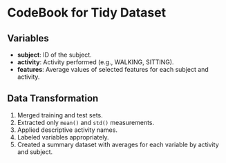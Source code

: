 # CodeBook for Tidy Dataset

## Variables

- **subject**: ID of the subject.
- **activity**: Activity performed (e.g., WALKING, SITTING).
- **features**: Average values of selected features for each subject and activity.

## Data Transformation

1. Merged training and test sets.
2. Extracted only `mean()` and `std()` measurements.
3. Applied descriptive activity names.
4. Labeled variables appropriately.
5. Created a summary dataset with averages for each variable by activity and subject.
